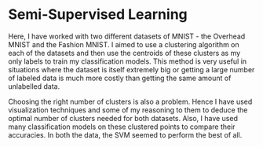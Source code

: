 # Semi-Supervised Learning

Here, I have worked with two different datasets of MNIST - the Overhead MNIST and the Fashion MNIST. I aimed to use a clustering algorithm on each of the datasets and then use the centroids of these clusters as my only labels to train my classification models. This method is very useful in situations where the dataset is itself extremely big or getting a large number of labeled data is much more costly than getting the same amount of unlabelled data.

Choosing the right number of clusters is also a problem. Hence I have used visualization techniques and some of my reasoning to them to deduce the optimal number of clusters needed for both datasets. Also, I have used many classification models on these clustered points to compare their accuracies. In both the data, the SVM seemed to perform the best of all.
